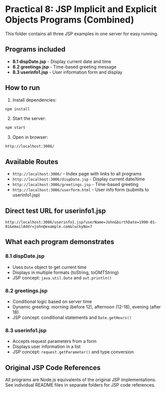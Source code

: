 # Practical 8: JSP Implicit and Explicit Objects Programs (Combined)

This folder contains all three JSP examples in one server for easy running.

## Programs included

- **8.1 dispDate.jsp** - Display current date and time
- **8.2 greetings.jsp** - Time-based greeting message
- **8.3 userinfo1.jsp** - User information form and display

## How to run

1. Install dependencies:
```bash
npm install
```

2. Start the server:
```bash
npm start
```

3. Open in browser:
```
http://localhost:3006/
```

## Available Routes

- `http://localhost:3006/` - Index page with links to all programs
- `http://localhost:3006/dispDate.jsp` - Display current date/time
- `http://localhost:3006/greetings.jsp` - Time-based greeting
- `http://localhost:3006/userform.html` - User info form (submits to userinfo1.jsp)

## Direct test URL for userinfo1.jsp

```
http://localhost:3006/userinfo1.jsp?userName=John&birthDate=1990-01-01&emailAddr=john@example.com&luckyNo=7
```

## What each program demonstrates

### 8.1 dispDate.jsp
- Uses `Date` object to get current time
- Displays in multiple formats (toString, toGMTString)
- JSP concept: `java.util.Date` and `out.println()`

### 8.2 greetings.jsp
- Conditional logic based on server time
- Dynamic greeting: morning (before 12), afternoon (12-18), evening (after 18)
- JSP concept: conditional statements and `Date.getHours()`

### 8.3 userinfo1.jsp
- Accepts request parameters from a form
- Displays user information in a list
- JSP concept: `request.getParameter()` and type conversion

## Original JSP Code References

All programs are Node.js equivalents of the original JSP implementations. See individual README files in separate folders for JSP code references.
